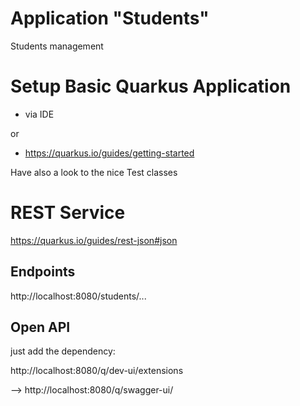 # Application "Students"

Students management

# Setup Basic Quarkus Application

* via IDE

or

* https://quarkus.io/guides/getting-started

Have also a look to the nice Test classes


# REST Service 

https://quarkus.io/guides/rest-json#json

## Endpoints


http://localhost:8080/students/...

## Open API

just add the dependency:

http://localhost:8080/q/dev-ui/extensions

--> http://localhost:8080/q/swagger-ui/
